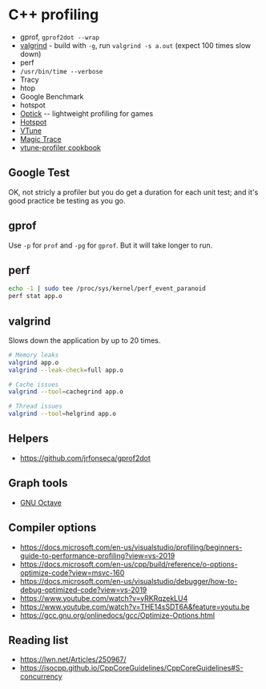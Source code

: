 # C++ profiling

- gprof, `gprof2dot --wrap`
- [valgrind](https://www.youtube.com/watch?v=3l0BQs2ThTo) - build with `-g`, run `valgrind -s a.out` (expect 100 times slow down)
- perf
- `/usr/bin/time --verbose`
- Tracy
- htop
- Google Benchmark
- hotspot
- [Optick](https://www.youtube.com/watch?v=p57TV5342fo&list=WL&index=22) -- lightweight profiling for games
- [Hotspot](https://github.com/KDAB/hotspot)
- [VTune](https://t.me/c/1542836414/3156)
- [Magic Trace](https://github.com/janestreet/magic-trace)
- [vtune-profiler cookbook](https://www.intel.com/content/www/us/en/docs/vtune-profiler/cookbook/2023-2/top-down-microarchitecture-analysis-method.html)

## Google Test

OK, not stricly a profiler but you do get a duration for each unit test; and it's good practice be testing as you go.

## gprof

Use `-p` for `prof` and `-pg` for `gprof`. But it will take longer to run.

## perf

```bash
echo -1 | sudo tee /proc/sys/kernel/perf_event_paranoid
perf stat app.o
```

## valgrind

Slows down the application by up to 20 times.

```bash
# Memory leaks
valgrind app.o
valgrind --leak-check=full app.o

# Cache issues
valgrind --tool=cachegrind app.o

# Thread issues
valgrind --tool=helgrind app.o
```

## Helpers

- <https://github.com/jrfonseca/gprof2dot>

## Graph tools

- [GNU Octave](https://octave.org/doc/v4.0.0/Two_002dDimensional-Plots.html)

## Compiler options

- <https://docs.microsoft.com/en-us/visualstudio/profiling/beginners-guide-to-performance-profiling?view=vs-2019>
- <https://docs.microsoft.com/en-us/cpp/build/reference/o-options-optimize-code?view=msvc-160>
- <https://docs.microsoft.com/en-us/visualstudio/debugger/how-to-debug-optimized-code?view=vs-2019>
- <https://www.youtube.com/watch?v=yRKRqzekLU4>
- <https://www.youtube.com/watch?v=THE14sSDT6A&feature=youtu.be>
- <https://gcc.gnu.org/onlinedocs/gcc/Optimize-Options.html>

## Reading list

- <https://lwn.net/Articles/250967/>
- <https://isocpp.github.io/CppCoreGuidelines/CppCoreGuidelines#S-concurrency>

